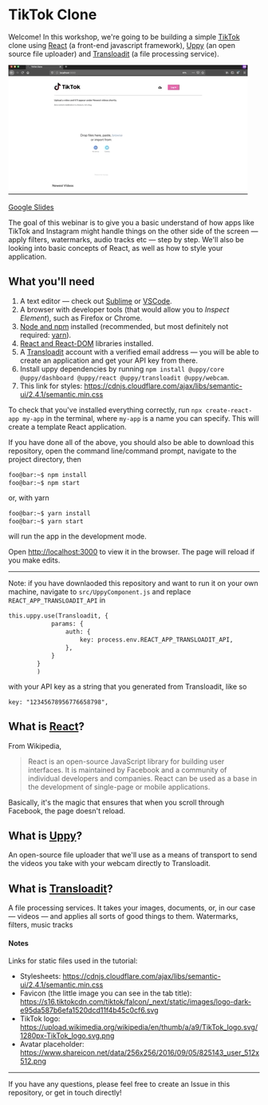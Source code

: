 # TikTok Clone

Welcome! In this workshop, we're going to be building a simple [TikTok](https://tiktok.com) clone using [React](https://reactjs.org/) (a front-end javascript framework), [Uppy](https://uppy.io) (an open source file uploader) and [Transloadit](https://transloadit.com) (a file processing service).

![](tiktok-480.gif)

[Google Slides](https://docs.google.com/presentation/d/1i56OtO3NReLhq5PpIaRl-_wTInuufYH4rB3m6DeAkrU/edit#slide=id.g88084ae25d_0_0)

The goal of this webinar is to give you a basic understand of how apps like TikTok and Instagram might handle things on the other side of the screen — apply filters, watermarks, audio tracks etc — step by step. We'll also be looking into basic concepts of React, as well as how to style your application.

## What you'll need

1. A text editor — check out [Sublime](https://www.sublimetext.com/) or [VSCode](https://code.visualstudio.com/).
2. A browser with developer tools (that would allow you to _Inspect Element_), such as Firefox or Chrome.
3. [Node and npm](https://docs.npmjs.com/downloading-and-installing-node-js-and-npm) installed (recommended, but most definitely not required: [yarn](https://classic.yarnpkg.com/en/docs/install/#mac-stable)).
4. [React and React-DOM](https://www.codecademy.com/articles/react-setup-i) libraries installed.
5. A [Transloadit](https://transloadit.com) account with a verified email address — you will be able to create an application and get your API key from there.
6. Install uppy dependencies by running `npm install @uppy/core  @uppy/dashboard @uppy/react @uppy/transloadit @uppy/webcam`.
7. This link for styles: https://cdnjs.cloudflare.com/ajax/libs/semantic-ui/2.4.1/semantic.min.css

To check that you've installed everything correctly, run ```npx create-react-app my-app``` in the terminal, where `my-app` is a name you can specify. This will create a template React application.

If you have done all of the above, you should also be able to download this repository, open the command line/command prompt, navigate to the project directory, then

```console
foo@bar:~$ npm install
foo@bar:~$ npm start
```

or, with yarn

```console
foo@bar:~$ yarn install
foo@bar:~$ yarn start
```

will run the app in the development mode.

Open [http://localhost:3000](http://localhost:3000) to view it in the browser. The page will reload if you make edits.

---

Note: if you have downlaoded this repository and want to run it on your own machine, navigate to `src/UppyComponent.js` and replace `REACT_APP_TRANSLOADIT_API` in

```
this.uppy.use(Transloadit, {
			params: {
				auth: {
					key: process.env.REACT_APP_TRANSLOADIT_API,
				},
			}
		}
		)
```

with your API key as a string that you generated from Transloadit, like so

```
key: "12345678956776658798",
```

## What is [React](https://reactjs.org/)?

From Wikipedia,

> React is an open-source JavaScript library for building user interfaces. It is maintained by Facebook and a community of individual developers and companies. React can be used as a base in the development of single-page or mobile applications.

Basically, it's the magic that ensures that when you scroll through Facebook, the page doesn't reload.

## What is [Uppy](https://uppy.io)?

An open-source file uploader that we'll use as a means of transport to send the videos you take with your webcam directly to Transloadit.

## What is [Transloadit](https://transloadit.com)?

A file processing services. It takes your images, documents, or, in our case — videos — and applies all sorts of good things to them. Watermarks, filters, music tracks


#### Notes

Links for static files used in the tutorial:

- Stylesheets: https://cdnjs.cloudflare.com/ajax/libs/semantic-ui/2.4.1/semantic.min.css
- Favicon (the little image you can see in the tab title): https://s16.tiktokcdn.com/tiktok/falcon/_next/static/images/logo-dark-e95da587b6efa1520dcd11f4b45c0cf6.svg
- TikTok logo: https://upload.wikimedia.org/wikipedia/en/thumb/a/a9/TikTok_logo.svg/1280px-TikTok_logo.svg.png
- Avatar placeholder: https://www.shareicon.net/data/256x256/2016/09/05/825143_user_512x512.png

---

If you have any questions, please feel free to create an Issue in this repository, or get in touch directly!
